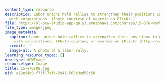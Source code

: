 ```yaml
---
content_type: resource
description: Labor unions hold rallies to strengthen their positions in negotiations
  with corporations. (Photo courtesy of maarmie on Flickr.)
file: https://ol-ocw-studio-app-qa.s3.amazonaws.com/courses/15-676-work-employment-and-industrial-relations-theory-spring-2008/e12e9dc0f73f7af62941505e3ed59c50_15-676s08.jpg
file_type: image/jpeg
image_metadata:
  caption: Labor unions hold rallies to strengthen their positions in negotiations
    with corporations. (Photo courtesy of maarmie on [Flickr](http://www.flickr.com/photos/maarmie/139984164/).)
  credit: ''
  image-alt: A photo of a labor rally.
learning_resource_types: []
ocw_type: OCWImage
resourcetype: Image
title: 15-676s08.jpg
uid: e12e9dc0-f73f-7af6-2941-505e3ed59c50
---
```

